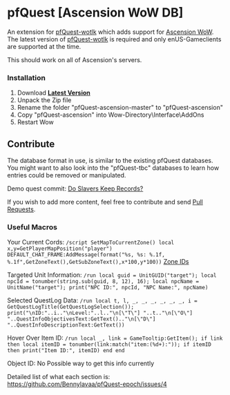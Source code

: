 # pfQuest [Ascension WoW DB]

An extension for [pfQuest-wotlk](https://github.com/shagu/pfQuest) which adds support for [Ascension WoW](https://ascension.gg).
The latest version of [pfQuest-wotlk](https://github.com/shagu/pfQuest) is required and only enUS-Gameclients are supported at the time.

This should work on all of Ascension's servers.

### Installation
1. Download **[Latest Version](https://github.com/Bennylavaa/pfQuest-ascension/archive/master.zip)**
2. Unpack the Zip file
3. Rename the folder "pfQuest-ascension-master" to "pfQuest-ascension"
4. Copy "pfQuest-ascension" into Wow-Directory\Interface\AddOns
5. Restart Wow

## Contribute

The database format in use, is similar to the existing pfQuest databases.
You might want to also look into the "pfQuest-tbc" databases to learn how entries could be removed or manipulated.

Demo quest commit: [Do Slavers Keep Records?
](https://github.com/Bennylavaa/pfQuest-epoch/commit/39abc567413a0c004ea22ec38fed4eb2e486e9d6)

If you wish to add more content, feel free to contribute and send [Pull Requests](https://github.com/Bennylavaa/pfQuest-epoch/pulls).

### Useful Macros
Your Current Cords:
`/script SetMapToCurrentZone() local x,y=GetPlayerMapPosition("player") DEFAULT_CHAT_FRAME:AddMessage(format("%s, %s: %.1f, %.1f",GetZoneText(),GetSubZoneText(),x*100,y*100))`
[Zone IDs](https://github.com/Bennylavaa/wowchat-epoch/blob/main/src/main/resources/pre_cata_areas.csv)

Targeted Unit Information:
`/run local guid = UnitGUID("target"); local npcId = tonumber(string.sub(guid, 8, 12), 16); local npcName = UnitName("target"); print("NPC ID:", npcId, "NPC Name:", npcName)`

Selected QuestLog Data:
`/run local t, l, _, _, _, _, _, _, i = GetQuestLogTitle(GetQuestLogSelection()); print("\nID:"..i.."\nLevel:"..l.."\n[\"T\"] "..t.."\n[\"O\"] "..QuestInfoObjectivesText:GetText().."\n[\"D\"] "..QuestInfoDescriptionText:GetText())`

Hover Over Item ID:
`/run local _, link = GameTooltip:GetItem(); if link then local itemID = tonumber(link:match("item:(%d+):")); if itemID then print("Item ID:", itemID) end end`

Object ID:
No Possible way to get this info currently

Detailed list of what each section is: https://github.com/Bennylavaa/pfQuest-epoch/issues/4 
